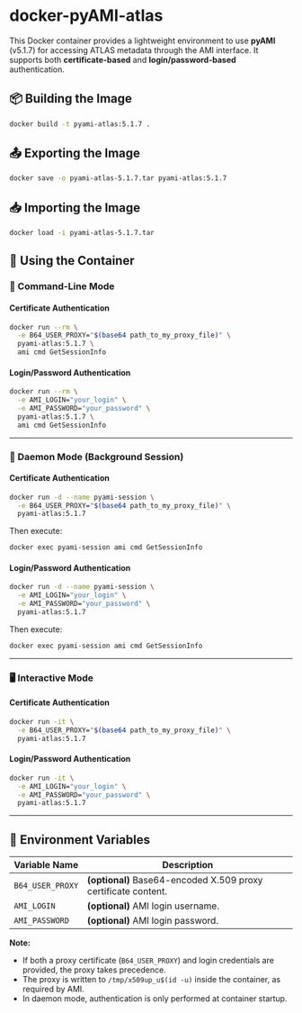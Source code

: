 # docker-pyAMI-atlas

This Docker container provides a lightweight environment to use **pyAMI** (v5.1.7) for accessing ATLAS metadata through the AMI interface. It supports both **certificate-based** and **login/password-based** authentication.

## 📦 Building the Image

```bash
docker build -t pyami-atlas:5.1.7 .
```

## 📤 Exporting the Image

```bash
docker save -o pyami-atlas-5.1.7.tar pyami-atlas:5.1.7
```

## 📥 Importing the Image

```bash
docker load -i pyami-atlas-5.1.7.tar
```

## 🚀 Using the Container

### 🔧 Command-Line Mode

#### Certificate Authentication

```bash
docker run --rm \
  -e B64_USER_PROXY="$(base64 path_to_my_proxy_file)" \
  pyami-atlas:5.1.7 \
  ami cmd GetSessionInfo
```

#### Login/Password Authentication

```bash
docker run --rm \
  -e AMI_LOGIN="your_login" \
  -e AMI_PASSWORD="your_password" \
  pyami-atlas:5.1.7 \
  ami cmd GetSessionInfo
```

---

### 🐳 Daemon Mode (Background Session)

#### Certificate Authentication

```bash
docker run -d --name pyami-session \
  -e B64_USER_PROXY="$(base64 path_to_my_proxy_file)" \
  pyami-atlas:5.1.7
```

Then execute:

```bash
docker exec pyami-session ami cmd GetSessionInfo
```

#### Login/Password Authentication

```bash
docker run -d --name pyami-session \
  -e AMI_LOGIN="your_login" \
  -e AMI_PASSWORD="your_password" \
  pyami-atlas:5.1.7
```

Then execute:

```bash
docker exec pyami-session ami cmd GetSessionInfo
```

---

### 🖥️ Interactive Mode

#### Certificate Authentication

```bash
docker run -it \
  -e B64_USER_PROXY="$(base64 path_to_my_proxy_file)" \
  pyami-atlas:5.1.7
```

#### Login/Password Authentication

```bash
docker run -it \
  -e AMI_LOGIN="your_login" \
  -e AMI_PASSWORD="your_password" \
  pyami-atlas:5.1.7
```

---

## 🔐 Environment Variables

| Variable Name     | Description                                                                 |
|-------------------|-----------------------------------------------------------------------------|
| `B64_USER_PROXY`  | **(optional)** Base64-encoded X.509 proxy certificate content.              |
| `AMI_LOGIN`       | **(optional)** AMI login username.                                          |
| `AMI_PASSWORD`    | **(optional)** AMI login password.                                          |
**Note:**
- If both a proxy certificate (`B64_USER_PROXY`) and login credentials are provided, the proxy takes precedence.
- The proxy is written to `/tmp/x509up_u$(id -u)` inside the container, as required by AMI.
- In daemon mode, authentication is only performed at container startup.
